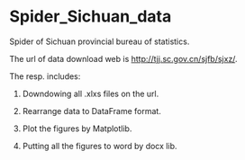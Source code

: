 # Spider_Sichuan_data
Spider of Sichuan provincial bureau of statistics.

The url of data download web is http://tjj.sc.gov.cn/sjfb/sjxz/.

The resp. includes:
1. Downdowing all .xlxs files on the url.

2. Rearrange data to DataFrame format.

3. Plot the figures by Matplotlib.

4. Putting all the figures to word by docx lib.

